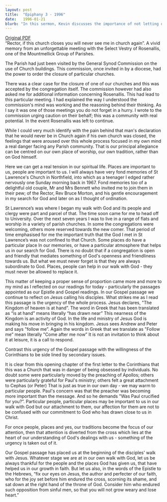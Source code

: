 ```yaml
---
layout: post
title:  "Epiphany 3 - 1996"
date:   1996-01-21
blurb: "In this sermon, Kevin discusses the importance of not letting our attachments to people, places, and traditions distract us from our commitment to God. He uses his experiences with different churches and congregations to illustrate this point. He emphasizes the urgency of Jesus' call to follow Him and the importance of focusing on the message of the Gospel rather than the preacher."
---
```

[Original PDF](/assets/pdf/epiphany31996.pdf)    
“Rector, if this church closes you will never see me in church again”. A vivid memory from an unforgettable meeting with the Select Vestry of Rosenallis, one of the Mountmellick Group of Parishes.

The Parish had just been visited by the General Synod Commission on the use of Church buildings. This commission, once invited in by a diocese, had the power to order the closure of particular churches.

There was a clear case for the closure of one of our churches and this was accepted by the congregation itself. The commission however had also asked me for additional information concerning Rosenallis. This had lead to this particular meeting. I had explained the way I understood the commission's mind was working and the reasoning behind their thinking. As I say it was one of those meetings you do not forget in a hurry. I wrote to the commission urging caution on their behalf; this was a community with real potential. In the event Rosenallis was left to continue.

While I could very much identify with the pain behind that man's declaration that he would never be in Church again if his own church was closed, the feelings that were aroused over this whole process focused in my own mind a real danger facing any Parish community. That is our principal allegiance can be centred on our own place of worship, our own tradition, rather than on God himself.

Here we can get a real tension in our spiritual life. Places are important to us, people are important to us. I will always have very fond memories of St Lawrence's Church in Northfield, into which as a teenager I edged rather nervously one Sunday morning back in 1967. Fond memories too of a delightful old couple, Mr and Mrs Bennett who invited me to join them in their pew; of the Rector, Rev Bruce Morton, and his gentle encouragement in my search for God and later on as I thought of ordination.

St Lawrence’s was where I began my walk with God and its people and clergy were part and parcel of that. The time soon came for me to head off to University. Over the next seven years I was to live in a range of flats and worship in a variety of parish churches. In some the congregations were welcoming, others more reserved towards the new comer. That period of time emphasised for me the important truth that the God I met in St Lawrence’s was not confined to that Church. Some places do have a particular place In our memories, or have a particular atmosphere that helps us in our search for God. There is no doubt that if a congregation is open and friendly that mediates something of God's openness and friendliness towards us. But what we must never forget is that they are always subordinate to God. Places, people can help in our walk with God - they must never be allowed to replace it.

This matter of keeping a proper sense of proportion came more and more to my mind as I reflected on our readings for today - particularly the passages appointed as our Epistle and Gospel readings. In our Gospel passage we continue to reflect on Jesus calling his disciples. What strikes me as I read this passage is the urgency of the whole process. Jesus declares, "The Kingdom of heaven is at hand”. The word in Greek that has been translated as “is at hand” means literally “has drawn near” This nearness of the Kingdom is an activity of God. In the life and ministry of Jesus God is making his move in bringing in his kingdom. Jesus sees Andrew and Peter and says "follow me”. Again the words in Greek that we translate as "Follow me” mean literally "Come after me now” It is not an invitation to think about it at leisure, it is a call to respond.

Contrast this urgency of the Gospel passage with the willingness of the Corinthians to be side lined by secondary issues.

It is clear from this opening chapter of the first letter to the Corinthians that this was a Church that was in danger of being obsessed by individuals. No doubt some were particularly moved by the preaching of Apollos; others were particularly grateful for Paul's ministry; others felt a great attachment to Cephas (or Peter) That is just as true in our own day - we may warm to particular people. Paul's concern was that the preacher was becoming more important than the message. And so he demands "Was Paul crucified for you?”. Particular people, particular places may be important to us in our walk with God but our attachment to them, our affection for them are not to be confused with our commitment to God who has drawn close to us in Christ.

For once people, places and yes, our traditions become the focus of our attention, then that attention is diverted from the cross which lies at the heart of our understanding of God's dealings with us - something of the urgency is taken out of it.

Our Gospel passage has placed us at the beginning of the disciples' walk with Jesus. Whatever stage we are at in our own walk with God, let us be always thankful for the people and the places God has given us, that have helped us in our growth in faith. But let us also, in the words of the Epistle to the Hebrews, “fix our eyes on Jesus, the author and perfecter of our faith, who for the joy set before him endured the cross, scorning its shame, and sat down at the right hand of the throne of God. Consider him who endured such opposition from sinful men, so that you will not grow weary and lose heart.”
